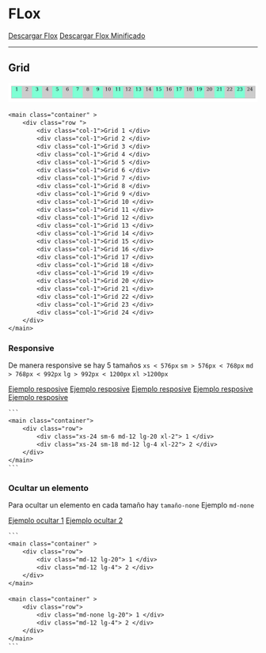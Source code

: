 # FLox

[Descargar Flox](https://raw.githubusercontent.com/ssaurexd/flox/master/flox.css)
[Descargar Flox Minificado](https://raw.githubusercontent.com/ssaurexd/flox/master/flox.min.css)


_____________________________________

## Grid

![Ejemplo de Grid](./images/ejemplo_grid.png)

```
<main class="container" >
	<div class="row ">
		<div class="col-1">Grid 1 </div>
		<div class="col-1">Grid 2 </div>
		<div class="col-1">Grid 3 </div>
		<div class="col-1">Grid 4 </div>
		<div class="col-1">Grid 5 </div>
		<div class="col-1">Grid 6 </div>
		<div class="col-1">Grid 7 </div>
		<div class="col-1">Grid 8 </div>
		<div class="col-1">Grid 9 </div>
		<div class="col-1">Grid 10 </div>
		<div class="col-1">Grid 11 </div>
		<div class="col-1">Grid 12 </div>
		<div class="col-1">Grid 13 </div>
		<div class="col-1">Grid 14 </div>
		<div class="col-1">Grid 15 </div>
		<div class="col-1">Grid 16 </div>
		<div class="col-1">Grid 17 </div>
		<div class="col-1">Grid 18 </div>
		<div class="col-1">Grid 19 </div>
		<div class="col-1">Grid 20 </div>
		<div class="col-1">Grid 21 </div>
		<div class="col-1">Grid 22 </div>
		<div class="col-1">Grid 23 </div>
		<div class="col-1">Grid 24 </div>
	</div>
</main>
```

### Responsive

De manera responsive se hay 5 tamaños 
	`xs < 576px` 
	`sm > 576px < 768px`
	`md > 768px < 992px`
	`lg > 992px < 1200px`
	`xl >1200px`

[Ejemplo resposive](./images/xl.png)
[Ejemplo resposive](./images/lg.png)
[Ejemplo resposive](./images/md.png)
[Ejemplo resposive](./images/sm.png)
[Ejemplo resposive](./images/xs.png)

	```
	<main class="container">
		<div class="row">
			<div class="xs-24 sm-6 md-12 lg-20 xl-2"> 1 </div>
			<div class="xs-24 sm-18 md-12 lg-4 xl-22"> 2 </div>
		</div>
	</main>
	```

### Ocultar un elemento
	
Para ocultar un elemento en cada tamaño hay `tamaño-none`
Ejemplo `md-none` 

[Ejemplo ocultar 1](./images/hide-lg.png)
[Ejemplo ocultar 2](./images/hide-md.png)

	```
	<main class="container" >
		<div class="row">
			<div class="md-12 lg-20"> 1 </div>
			<div class="md-12 lg-4"> 2 </div>
		</div>
	</main>
	
	<main class="container" >
		<div class="row">
			<div class="md-none lg-20"> 1 </div>
			<div class="md-12 lg-4"> 2 </div>
		</div>
	</main>
	```